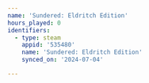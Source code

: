 ```yaml
---
name: 'Sundered: Eldritch Edition'
hours_played: 0
identifiers:
  - type: steam
    appid: '535480'
    name: 'Sundered: Eldritch Edition'
    synced_on: '2024-07-04'

---
```

